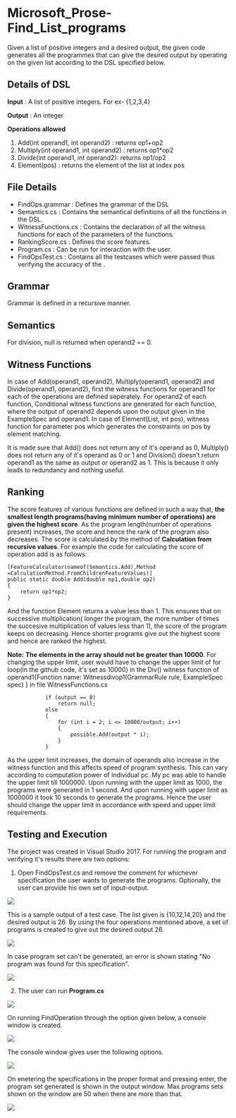 # Microsoft_Prose-Find_List_programs
Given a list of positive integers and a desired output, the given code generates all the programmes that can give the desired output by operating on the given list according to the DSL specified below. 

## Details of DSL
**Input** : A list of positive integers. For ex- {1,2,3,4}

**Output** : An integer

**Operations allowed**

 1. Add(int operand1, int operand2) : returns op1+op2  
 2. Multiply(int operand1, int operand2) : returns op1*op2  
 3. Divide(int operand1, int operand2): returns op1/op2  
 4. Element(pos) : returns the element of the list at index pos

## File Details

 - FindOps.grammar : Defines the grammar of the DSL  
 - Semantics.cs : Contains the semantical definitions of all the functions in the DSL.
 - WitnessFunctions.cs : Contains the declaration of all the witness functions for each of the parameters of the functions.
 - RankingScore.cs : Defines the score features. 
 - Program.cs : Can be run for interaction with the user. 
 - FindOpsTest.cs : Contains all the testcases which were passed thus verifying the accuracy of the .


## Grammar
Grammar is defined in a recursive manner.

## Semantics
For division, null is returned when operand2 == 0.

## Witness Functions
In case of Add(operand1, operand2), Multiply(operand1, operand2) and Divide(operand1, operand2), first the witness functions for operand1 for each of the operations are defined seperately. For operand2 of each function, Conditional witness functions are generated for each function, where the output of operand2 depends upon the output given in the ExampleSpec and operand1.
In case of Element(List<int>, int pos), witness function for parameter pos which generates the constraints on pos by element matching.

It is made sure that Add() does not return any of it's operand as 0, Multiply() does not return any of it's operand as 0 or 1 and Division() doesn't return  operand1 as the same as output or operand2 as 1. This is because it only leads to redundancy and nothing useful.

## Ranking
The score features of various functions are defined in such a way that, **the smallest length programs(having minimum number of operations) are given the highest score**. As the program length(number of operations present) increases, the score and hence the rank of the program also decreases.
The score is calculated by the method of **Calculation from recursive values**. For example the code for calculating the score of operation add is as follows:

    [FeatureCalculator(nameof(Semantics.Add),Method =CalculationMethod.FromChildrenFeatureValues)]
    public static double Add(double op1,double op2)
    {
	    return op1*op2;
    }
And the function Element returns a value less than 1. This ensures that on successive multiplication( longer the program, the more number of times the succesive multiplication of values less than 1), the score of the program keeps on decreasing. Hence shorter programs give out the highest score and hence are ranked the highest.

**Note:**
**The elements in the array should not be greater than 10000**. 
For changing the upper limit, user would have to change the upper limit of for loop(in the github code, it's set as 10000) in the Div() witness function of operand1{Function name:  Witnessdivop1(GrammarRule  rule, ExampleSpec  spec) } in file WitnessFunctions.cs


                if (output == 0)
                    return null;
                else
                {
                    for (int i = 2; i <= 10000/output; i++)
                    {
                        possible.Add(output * i);
                    }
                }


As the upper limit increases, the domain of operands also increase in the witness function and this affects speed of program synthesis. This can vary according to computation power of individual pc. My pc was able to handle the upper limit till 1000000. Upon running with the upper limit as 1000, the programs were generated in 1 second. And upon running with upper limit as 1000000 it took 10 seconds to generate the programs. Hence the user should change the upper limit in accordance with speed and upper limit requirements. 


## Testing and Execution

The project was created in Visual Studio 2017.
For running the program and verifying it's results there are two options:

1. Open FindOpsTest.cs and remove the comment for whichever specification the user wants to generate the programs. Optionally, the user can provide his own set of input-output.

**![](https://lh6.googleusercontent.com/wWpbVL-Zw9fhyIPc0Y1sgC5DvYYtqebpcEra4x6nBI-2XtxdguHkgtyHIUCJUZz2AajUE-wQVoOfXlv1OSo6NynV6MX6ZCnqHIe-Rj5AkiZlyp9tUzdi3dgOqDYv9zAckOi5J9ES)**

This is a sample output of a test case. The list given is {10,12,14,20} and the desired output is 26. By using the four operations mentioned above, a set of programs is created to give out the desired output 26.
                      
**![](https://lh3.googleusercontent.com/szUFBb6YqunVuitX5FblhzgHil_pY56bmRu5dYsKCwVEJigjoONvJaMOcxYi5jHG4mh13qbEpVfR3brKLWJHHa0-UPoJSo3OzIpTBOz9mG0ipX1gyWriT7NzTeR09fBtf0LdePKI)**

In case program set can't be generated, an error is shown stating "No program was found for this specification".
                                                     
**![](https://lh5.googleusercontent.com/u0oKQFaGJKBk-MeTiEk-JVCeT7milGy7J2WE5IyPcEdA7hRakEMgLqYvKFjNWNDBQyr5GD3FStQQCYubCg6ppi_b2qX9YTOZ4jG8vyHSlz3OMFB-tCYP8tqu4gqZoqbWE2oxq17E)**


2. The user can run **Program.cs**

**![](https://lh6.googleusercontent.com/dmAAMJyjacyYaRw2VqCnqOPcqwzlwXaKwHHngGegSthHsuRuASBZdaRyPm2EocsICmdZ1WLjOAlA5l4mFU7jTmL71KHEjt4-GwmNou1AULdgeN4XE9-kJl_kvFEzj4ukuSZ_w5dF)**


On running FindOperation through the option given below, a console window is created.
                                                     
**![](https://lh5.googleusercontent.com/eT0x9DRrPBIuw9GLCHHVyzoF7LtKqzCf_qsWsqZFAfViwgn13iCLzWM4W2OBYI2RUWT8HRLJnYhH0rsjeYwhGVHp7IhWKz1PNNY8E3q5Ph7K15UO2X8uCwS-0ejzX-fSz43Hz3r2)**

The console window gives user the following options.

**![](https://lh6.googleusercontent.com/QqczIv7fCfwbCgEjbUkKIX4ges9sN5QudZR6DWJbH2Tqg2pXn0lyUCBEiQ1wqHLVUaO5OnB6Cf_YU2bLrhf2MnhvNN6yR_m_sBY9k6mLR7YCRuOzc2bEeo5vLqM5rrAQV9rtTc_T)**

On enetering the specifications in the proper format and pressing enter, the program set generated is shown in the output window. Max programs sets shown on the window are 50 when there are more than that.
                                                     
**![](https://lh5.googleusercontent.com/8o6Ywyc0mCHBt2gkQSTUoh65FRRVQetVhVYXMABXHRauRakw43tumTb9SD7Oe5Nilppg1nFJjHv3rsqRxVA_j5mIjXF80a4ujPRvoE4Ui0yPxOzmHssNhpm5ReCh1jH4_nk4C-Br)**


                                     
